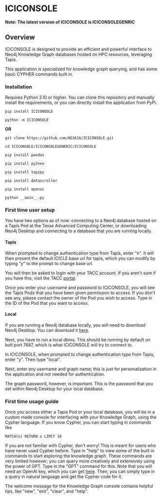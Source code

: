 # ICICONSOLE

**Note: The latest version of ICICONSOLE is ICICONSOLEGENRIC**


## Overview

ICICONSOLE is designed to provide an efficient and powerful interface to Neo4j Knowledge Graph databases hosted on HPC resources, leveraging Tapis. 

This application is specialized for knowledge graph querying, and has some basic CYPHER commands built in. 

### Installation

Requires Python 3.10 or higher. You can clone this repository and manually install the requirements, or you can directly install the application from PyPi.

```shell 
pip install ICICONSOLE
```

```shell
python -m ICICONSOLE
```

**OR**

```shell 
git clone https://github.com/AD1616/ICICONSOLE.git
```

```shell
cd ICICONSOLE/ICICONSOLEGENERIC/ICICONSOLE
```

```shell
pip install pandas
```

```shell
pip install py2neo
```

```shell
pip install tapipy
```

```shell
pip install datascroller
```

```shell
pip install openai
```

```shell
python __main__.py
```

### First time user setup

You have two options as of now: connecting to a Neo4j database hosted on a Tapis Pod at the Texas Advanced Computing Center, or downloading Neo4j Desktop and connecting to a database that you are running locally. 

#### Tapis

When prompted to change authentication type from Tapis, enter "n". It will then present the default ICICLE base url for tapis, which you can modify by typing "y" to the prompt to change base url. 

You will then be asked to login with your TACC account. If you aren't sure if you have this, visit the TACC [portal](https://portal.tacc.utexas.edu/).

Once you enter your username and password to ICICONSOLE, you will see the Tapis Pods that you have been given permission to access. If you don't see any, please contact the owner of the Pod you wish to access. Type in the ID of the Pod that you want to access. 

#### Local
If you are running a Neo4j database locally, you will need to download Neo4j Desktop. You can download it [here](https://neo4j.com/download/).

Next, you have to run a local dbms. This should be running by default on bolt port 7687, which is what ICICONSOLE will try to connect to. 

In ICICONSOLE, when prompted to change authentication type from Tapis, enter "y". Then type "local". 

Next, enter any username and graph name; this is just for personalization in the application and not needed for authentication. 

The graph password, however, is important. This is the password that you set within Neo4j Desktop for your local database.


### First time usage guide

Once you access either a Tapis Pod or your local database, you will be in a custom made console for interfacing with your Knowledge Graph, using the Cypher language. If you know Cypher, you can start typing in commands like 

```
MATCH(n) RETURN n LIMIT 10
```

If you are not familiar with Cypher, don't worry! This is meant for users who have never used Cypher before. Type in "help" to view some of the built in commands to start exploring the knowledge graph. These commands are very limited however; you can query more creatively and extensively using the power of GPT. Type in the "GPT" command for this. Note that you will need an OpenAI key, which you can get [here](https://beta.openai.com/). Then, you can simply type in a query in natural language and get the Cypher code for it.

The welcome message for the Knowledge Graph console contains helpful tips, like "new", "exit", "clear", and "help". 

